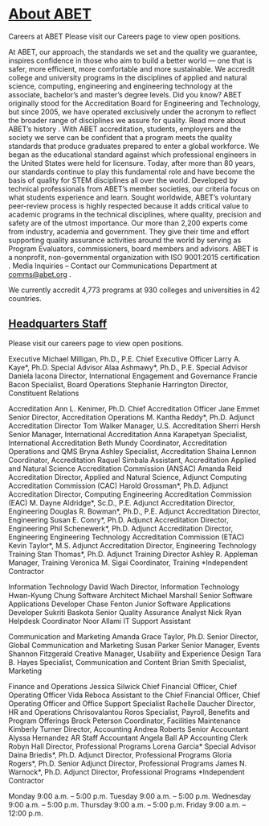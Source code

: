 # [About ABET](https://www.abet.org/about-abet/)

Careers at ABET
Please visit our
Careers page
to view open positions.

At ABET, our approach, the standards we set and the quality we guarantee, inspires confidence in those who aim to build a better world — one that is safer, more efficient, more comfortable and more sustainable.
We accredit college and university programs in the disciplines of applied and natural science, computing, engineering and engineering technology at the associate, bachelor’s and master’s degree levels.
Did you know?
ABET originally stood for the Accreditation Board for Engineering and Technology, but since 2005, we have operated exclusively under the acronym to reflect the broader range of disciplines we assure for quality.
Read more about ABET’s history
.
With ABET accreditation, students, employers and the society we serve can be confident that a program meets the quality standards that produce graduates prepared to enter a global workforce.
We began as the educational standard against which professional engineers in the United States were held for licensure. Today, after more than 80 years, our standards continue to play this fundamental role and have become the basis of quality for STEM disciplines all over the world.
Developed by technical professionals from ABET’s member societies, our criteria focus on what students experience and learn. Sought worldwide, ABET’s voluntary peer-review process is highly respected because it adds critical value to academic programs in the technical disciplines, where quality, precision and safety are of the utmost importance.
Our more than 2,200 experts come from industry, academia and government. They give their time and effort supporting quality assurance activities around the world by serving as Program Evaluators, commissioners, board members and advisors.
ABET is a nonprofit, non-governmental organization with
ISO 9001:2015 certification
.
Media Inquiries
– Contact our Communications Department at
comms@abet.org
.

We currently accredit 4,773 programs at 930 colleges and universities in 42 countries.

## [Headquarters Staff](https://www.abet.org/about-abet/headquarters-staff/)

Please visit our
careers page
to view open positions.

Executive
Michael Milligan, Ph.D., P.E.
Chief Executive Officer
Larry A. Kaye*, Ph.D.
Special Advisor
Alaa Ashmawy*, Ph.D., P.E.
Special Advisor
Daniela Iacona
Director, International Engagement and Governance
Francie Bacon
Specialist, Board Operations
Stephanie Harrington
Director, Constituent Relations

Accreditation
Ann L. Kenimer, Ph.D.
Chief Accreditation Officer
Jane Emmet
Senior Director, Accreditation Operations
M. Kantha Reddy*, Ph.D.
Adjunct Accreditation Director
Tom Walker
Manager, U.S. Accreditation
Sherri Hersh
Senior Manager, International Accreditation
Anna Karapetyan
Specialist, International Accreditation
Beth Mundy
Coordinator, Accreditation Operations and QMS
Bryna Ashley
Specialist, Accreditation
Shaina Lennon
Coordinator, Accreditation
Raquel Simbala
Assistant, Accreditation
Applied and Natural Science Accreditation Commission (ANSAC)
Amanda Reid
Accreditation Director, Applied and Natural Science, Adjunct
Computing Accreditation Commission (CAC)
Harold Grossman*, Ph.D.
Adjunct Accreditation Director, Computing
Engineering Accreditation Commission (EAC)
M. Dayne Aldridge*, Sc.D., P.E.
Adjunct Accreditation Director, Engineering
Douglas R. Bowman*, Ph.D., P.E.
Adjunct Accreditation Director, Engineering
Susan E. Conry*, Ph.D.
Adjunct Accreditation Director, Engineering
Phil Schenewerk*, Ph.D.
Adjunct Accreditation Director, Engineering
Engineering Technology Accreditation Commission (ETAC)
Kevin Taylor*, M.S.
Adjunct Accreditation Director, Engineering Technology
Training
Stan Thomas*, Ph.D.
Adjunct Training Director
Ashley R. Appleman
Manager, Training
Veronica M. Sigai
Coordinator, Training
*Independent Contractor

Information Technology
David Wach
Director, Information Technology
Hwan-Kyung Chung
Software Architect
Michael Marshall
Senior Software Applications Developer
Chase Fenton
Junior Software Applications Developer
Sukriti Baskota
Senior Quality Assurance Analyst
Nick Ryan
Helpdesk Coordinator
Noor Allami
IT Support Assistant

Communication and Marketing
Amanda Grace Taylor, Ph.D.
Senior Director, Global Communication and Marketing
Susan Parker
Senior Manager, Events
Shannon Fitzgerald
Creative Manager, Usability and Experience Design
Tara B. Hayes
Specialist, Communication and Content
Brian Smith
Specialist, Marketing

Finance and Operations
Jessica Silwick
Chief Financial Officer, Chief Operating Officer
Vida Reboca
Assistant to the Chief Financial Officer, Chief Operating Officer
and Office Support Specialist
Rachelle Daucher
Director, HR and Operations
Chrisovalantou Roros
Specialist, Payroll, Benefits and Program Offerings
Brock Peterson
Coordinator, Facilities Maintenance
Kimberly Turner
Director, Accounting
Andrea Roberts
Senior Accountant
Alyssa Hernandez
AR Staff Accountant
Angela Ball
AP Accounting Clerk
Robyn Hall
Director, Professional Programs
Lorena Garcia*
Special Advisor
Daina Briedis*, Ph.D.
Adjunct Director, Professional Programs
Gloria Rogers*, Ph.D.
Senior Adjunct Director, Professional Programs
James N. Warnock*, Ph.D.
Adjunct Director, Professional Programs
*Independent Contractor

Monday
9:00 a.m. – 5:00 p.m.
Tuesday
9:00 a.m. – 5:00 p.m.
Wednesday
9:00 a.m. – 5:00 p.m.
Thursday
9:00 a.m. – 5:00 p.m.
Friday
9:00 a.m. – 12:00 p.m.